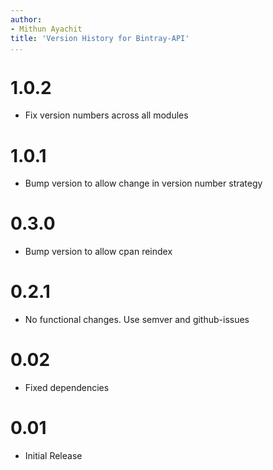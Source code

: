 ```yaml
---
author:
- Mithun Ayachit
title: 'Version History for Bintray-API'
...
```


# 1.0.2

-   Fix version numbers across all modules

# 1.0.1

-   Bump version to allow change in version number strategy

# 0.3.0

-   Bump version to allow cpan reindex

# 0.2.1

-   No functional changes. Use semver and github-issues

# 0.02

-   Fixed dependencies

# 0.01

-   Initial Release
